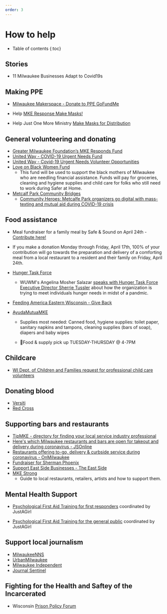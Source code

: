 ```yaml
---
order: 3
---
```


# How to help

* Table of contents
{:toc}

## Stories

* 11 Milwaukee Businesses Adapt to Covid19s
<div id="buzzsprout-player-3195187"></div>
<script src="https://www.buzzsprout.com/202067/3195187-eleven-milwaukee-businesses-adapt-to-covid19.js?container_id=buzzsprout-player-3195187&player=small" type="text/javascript" charset="utf-8"></script>

## Making PPE

* [Milwaukee Makerspace - Donate to PPE GoFundMe](https://charity.gofundme.com/o/en/campaign/ppe-for-milwaukee)

* Help [MKE Response Make Masks!](https://www.unitedwaygmwc.org/Our-Impact/COVID-19-Response/MaskUpMKE)

* Help Just One More Ministry [Make Masks for Distribution](https://www.jomministry.org/masks)


## General volunteering and donating

* [Greater Milwaukee Foundation’s MKE Responds Fund](https://www.greatermilwaukeefoundation.org/donors/give-online/mkeresponds/)
* [United Way - COVID-19 Urgent Needs Fund](https://www.unitedwaygmwc.org/Donate/COVID-19-Urgent-Needs-Fund)
* [United Way - Covid-19 Urgent Needs Volunteer Opportunities](https://volunteer.unitedwaygmwc.org/need/?q=&age=&agency_id=&county=&dateOn=&distance=&zip=&need_impact_area=&need_init_id=2999&qualification_id=&cat_id=&meta%5B%5D=&meta%5B%5D=&meta%5B%5D=&allowTeams=&ug_id=&s=1)
* [Love on Black Women Fund](https://www.facebook.com/donate/919784808471600/1122212991450620/)
  - This fund will be used to support the black mothers of Milwaukee who are needling financial assistance. Funds will pay for groceries, cleaning and hygiene supplies and child care for folks who still need to work during Safer at Home.
* [Metcalf Park Community Bridges](http://metcalfeparkbridges.org/resources/)
  - [Community Heroes: Metcalfe Park organizers go digital with mass-texting and mutual aid during COVID-19 crisis](https://milwaukeenns.org/2020/04/02/community-heroes-metcalfe-park-organizers-go-digital-with-mass-texting-and-mutual-aid-during-covid-19-crisis/)
  

## Food assistance

* Meal fundraiser for  a family meal by Safe & Sound on April 24th - [Contribute here!](https://safesound.org/familyfriday/)
 - If you make a donation Monday through Friday, April 17th, 100% of your contribution will go towards the preparation and delivery of a comforting meal from a local restaurant to a resident and their family on Friday, April 24th. 

* [Hunger Task Force](https://www.hungertaskforce.org/volunteer/)
  - WUWM's Angelina Mosher Salazar [speaks with Hunger Task Force Executive Director Sherrie Tussler](https://www.wuwm.com/post/coronavirus-affects-network-provides-thousands-emergency-food#stream/0) about how the organization is trying to meet individuals hunger needs in midst of a pandmic.
* [Feeding America Eastern Wisconsin - Give Back](https://feedingamericawi.org/how-feeding-america-eastern-wisconsin-is-responding-to-the-coronavirus/#Give_Back)

* [AyudaMutuaMKE](https://www.facebook.com/ayudamutuamke/photos/rpp.100482084927977/117514919891360/?type=3&theater)

  - Supplies most needed: Canned food, hygiene supplies: toilet paper, sanitary napkins and tampons, cleaning supplies (bars of soap), diapers and baby wipes

  - 🚗Food & supply pick up TUESDAY-THURSDAY @ 4-7PM


## Childcare

* [WI Dept. of Children and Families request for professional child care volunteers](https://bit.ly/2vLevBI)

## Donating blood

- [Versiti](https://donate.wisconsin.versiti.org/donor/schedules/centers)
- [Red Cross](https://www.redcross.org/local/wisconsin/about-us/locations/southeast-chapter.html)

## Supporting bars and restaurants

* [TipMKE - directory for finding your local service industry professional](https://www.tipmke.com/)
* [Here's which Milwaukee restaurants and bars are open for takeout and delivery during coronavirus - JSOnline](https://www.jsonline.com/story/entertainment/dining/2020/03/17/milwaukee-restaurants-and-bars-takeout-delivery-during-coronavirus/5067070002/)
* [Restaurants offering to-go, delivery & curbside service during coronavirus - OnMilwaukee](https://onmilwaukee.com/dining/articles/restaurant-carryout-delivery-coronavirus.html)
* [Fundraiser for Sherman Phoenix](https://www.shermanphoenix.com/donatetoday)
* [Support East Side Businesses - The East Side](https://www.theeastside.org/support-the-east-side)
* [MKE Strong](https://mkestrong.glideapp.io/)
  * Guide to local restaurants, retailers, artists and how to support them.

## Mental Health Support

* [Psychological First Aid Training for first responders](https://forms.gle/QFEEv2dvW9BHucQQ6) coordinated by JustAGirl

* [Psychological First Aid Training for the general public](https://forms.gle/4cDRQBHEJ9cgCeEn7) coordinated by JustAGirl


## Support local journalism

* [MilwaukeeNNS](https://milwaukeenns.org/)
* [UrbanMilwaukee](https://urbanmilwaukee.com/)
* [Milwaukee Independent](http://www.milwaukeeindependent.com/)
* [Journal Sentinel](https://www.jsonline.com/)


## Fighting for the Health and Saftey of the Incarcerated

* Wisconsin [Prison Policy Forum](http://www.prisonforum.org/)
